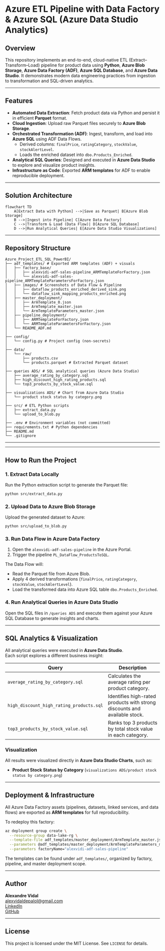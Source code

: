 # Azure ETL Pipeline with Data Factory & Azure SQL (Azure Data Studio Analytics)

## Overview

This repository implements an end-to-end, cloud-native ETL (Extract–Transform–Load) pipeline for product data using **Python**, **Azure Blob Storage**, **Azure Data Factory (ADF)**, **Azure SQL Database**, and **Azure Data Studio**. It demonstrates modern data engineering practices from ingestion to transformation and SQL-driven analytics.

---

## Features

- **Automated Data Extraction**: Fetch product data via Python and persist it in efficient **Parquet** format.
- **Cloud Ingestion**: Upload raw Parquet files securely to **Azure Blob Storage**.
- **Orchestrated Transformation (ADF)**: Ingest, transform, and load into **Azure SQL** using ADF Data Flows.
  - Derived columns: `finalPrice`, `ratingCategory`, `stockValue`, `stockAlertLevel`.
  - Loads the enriched dataset into `dbo.Products_Enriched`.
- **Analytical SQL Queries**: Designed and executed in **Azure Data Studio** to explore and visualize product insights.
- **Infrastructure as Code**: Exported **ARM templates** for ADF to enable reproducible deployment.

---

## Solution Architecture

```mermaid
flowchart TD
    A[Extract Data with Python] -->|Save as Parquet| B[Azure Blob Storage]
    B -->|Ingest into Pipeline| C[Azure Data Factory]
    C -->|Transform & Load (Data Flow)| D[Azure SQL Database]
    D -->|Run Analytical Queries| E[Azure Data Studio Visualizations]
```

---

## Repository Structure

```
Azure_Project_ETL_SQL_PowerBI/
├── adf_templates/ # Exported ARM templates (ADF) + visuals
│   ├── factory_base/
│   │   ├── alexvidi-adf-sales-pipeline_ARMTemplateForFactory.json
│   │   └── alexvidi-adf-sales-pipeline_ARMTemplateParametersForFactory.json
│   ├── images/ # Screenshots of Data Flow & Pipeline
│   │   ├── dataflow_products_enriched_derived_sink.png
│   │   └── dataflow_sink_mapping_products_enriched.png
│   ├── master_deployment/
│   │   ├── ArmTemplate_0.json
│   │   ├── ArmTemplate_master.json
│   │   └── ArmTemplateParameters_master.json
│   ├── pipeline_deployment/
│   │   ├── ARMTemplateForFactory.json
│   │   └── ARMTemplateParametersForFactory.json
│   └── README_ADF.md
│
├── config/
│   └── config.py # Project config (non-secrets)
│
├── data/
│   └── raw/
│       ├── products.csv
│       └── products.parquet # Extracted Parquet dataset
│
├── queries ADS/ # SQL analytical queries (Azure Data Studio)
│   ├── average_rating_by_category.sql
│   ├── high_discount_high_rating_products.sql
│   └── top3_products_by_stock_value.sql
│
├── visualizations ADS/ # Chart from Azure Data Studio
│   └── product stock status by category.png
│
├── src/ # ETL Python scripts
│   ├── extract_data.py
│   └── upload_to_blob.py
│
├── .env # Environment variables (not committed)
├── requirements.txt # Python dependencies
├── README.md 
└── .gitignore
```

---

---

## How to Run the Project

### 1. Extract Data Locally
Run the Python extraction script to generate the Parquet file:

```bash
python src/extract_data.py
```

### 2. Upload Data to Azure Blob Storage
Upload the generated dataset to Azure:

```bash
python src/upload_to_blob.py
```

### 3. Run Data Flow in Azure Data Factory
1. Open the `alexvidi-adf-sales-pipeline` in the Azure Portal.
2. Trigger the pipeline `PL_DataFlow_ProductsToSQL`.

The Data Flow will:

- Read the Parquet file from Azure Blob.
- Apply 4 derived transformations (`finalPrice`, `ratingCategory`, `stockValue`, `stockAlertLevel`).
- Load the transformed data into Azure SQL table `dbo.Products_Enriched`.

### 4. Run Analytical Queries in Azure Data Studio
Open the SQL files in `/queries ADS` and execute them against your Azure SQL Database to generate insights and charts.

---

## SQL Analytics & Visualization

All analytical queries were executed in **Azure Data Studio**.  
Each script explores a different business insight:

| Query | Description |
|-------|--------------|
| `average_rating_by_category.sql` | Calculates the average rating per product category. |
| `high_discount_high_rating_products.sql` | Identifies high-rated products with strong discounts and available stock. |
| `top3_products_by_stock_value.sql` | Ranks top 3 products by total stock value in each category. |

### Visualization
All results were visualized directly in **Azure Data Studio Charts**, such as:
- **Product Stock Status by Category** (`visualizations ADS/product stock status by category.png`)

---

## Deployment & Infrastructure

All Azure Data Factory assets (pipelines, datasets, linked services, and data flows) are exported as **ARM templates** for full reproducibility.

To redeploy this factory:

```bash
az deployment group create \
  --resource-group data-lake-rg \
  --template-file adf_templates/master_deployment/ArmTemplate_master.json \
  --parameters @adf_templates/master_deployment/ArmTemplateParameters_master.json \
  --parameters factoryName="alexvidi-adf-sales-pipeline"
```

The templates can be found under `adf_templates/`, organized by factory, pipeline, and master deployment scope.

---


## Author

**Alexandre Vidal**  
[alexvidaldepalol@gmail.com](mailto:alexvidaldepalol@gmail.com)  
[LinkedIn](https://www.linkedin.com/in/alex-vidal-de-palol-a18538155/)  
[GitHub](https://github.com/alexvidi)

---

## License

This project is licensed under the MIT License. See `LICENSE` for details.




